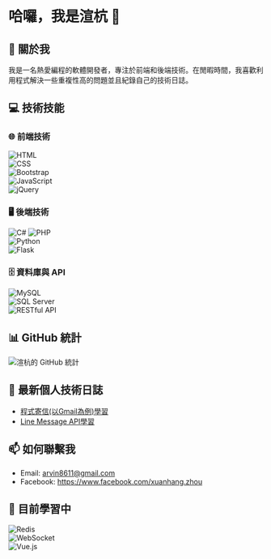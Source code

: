 # 哈囉，我是渲杭 👋

## 🚀 關於我
我是一名熱愛編程的軟體開發者，專注於前端和後端技術。在閒暇時間，我喜歡利用程式解決一些重複性高的問題並且紀錄自己的技術日誌。

## 💻 技術技能

### 🌐 前端技術  
![HTML](https://img.shields.io/badge/HTML5-E34F26?style=flat-square&logo=html5&logoColor=white)  
![CSS](https://img.shields.io/badge/CSS3-1572B6?style=flat-square&logo=css3&logoColor=white)  
![Bootstrap](https://img.shields.io/badge/Bootstrap-7952B3?style=flat-square&logo=bootstrap&logoColor=white)  
![JavaScript](https://img.shields.io/badge/JavaScript-F7DF1E?style=flat-square&logo=javascript&logoColor=black)  
![jQuery](https://img.shields.io/badge/jQuery-0769AD?style=flat-square&logo=jquery&logoColor=white)

### 🖥 後端技術  
![C#](https://img.shields.io/badge/C%23-239120?style=flat-square&logo=csharp&logoColor=white)
![PHP](https://img.shields.io/badge/PHP-777BB4?style=flat-square&logo=php&logoColor=white)  
![Python](https://img.shields.io/badge/Python-3776AB?style=flat-square&logo=python&logoColor=white)  
![Flask](https://img.shields.io/badge/Flask-000000?style=flat-square&logo=flask&logoColor=white)  

### 🗄 資料庫與 API  
![MySQL](https://img.shields.io/badge/MySQL-4479A1?style=flat-square&logo=mysql&logoColor=white)  
![SQL Server](https://img.shields.io/badge/Microsoft%20SQL%20Server-CC2927?style=flat-square&logo=microsoftsqlserver&logoColor=white)  
![RESTful API](https://img.shields.io/badge/RESTful%20API-4CAF50?style=flat-square&logo=api&logoColor=white)

## 📊 GitHub 統計
![渲杭的 GitHub 統計](https://github-readme-stats.vercel.app/api?username=yourusername&show_icons=true&theme=radical)

## 📝 最新個人技術日誌
- [程式寄信(以Gmail為例)學習]([https://hackmd.io/@ArvinZhou/H1H7V9CN1e])
- [Line Message API學習]([https://hackmd.io/@ArvinZhou/B1G_OQEEyl])

## 📫 如何聯繫我
- Email: arvin8611@gmail.com
- Facebook: https://www.facebook.com/xuanhang.zhou

## 🚀 目前學習中  
![Redis](https://img.shields.io/badge/Redis-DC382D?style=flat-square&logo=redis&logoColor=white)  
![WebSocket](https://img.shields.io/badge/WebSocket-000000?style=flat-square&logo=websocket&logoColor=white)  
![Vue.js](https://img.shields.io/badge/Vue.js-4FC08D?style=flat-square&logo=vue.js&logoColor=white)
